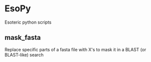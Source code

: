# EsoPy
Esoteric python scripts

## mask_fasta
Replace specific parts of a fasta file with X's to mask it in a BLAST (or BLAST-like) search
